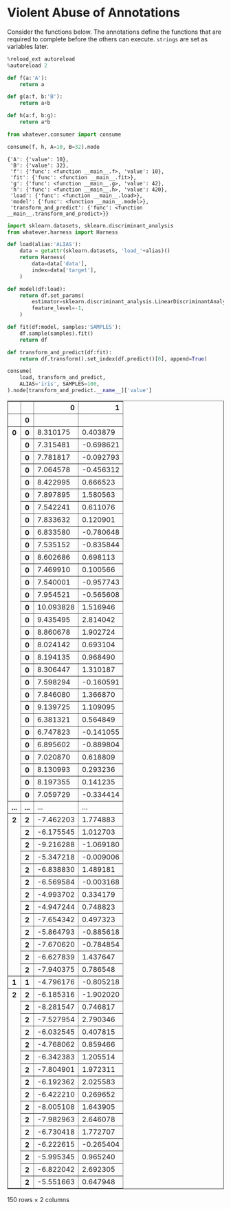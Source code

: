 
# Violent Abuse of Annotations

Consider the functions below.  The annotations define the functions that are required to complete before the others can execute.  `strings` are set as variables later.


```python
%reload_ext autoreload
%autoreload 2
```


```python
def f(a:'A'):
    return a

def g(a:f, b:'B'):
    return a+b

def h(a:f, b:g):
    return a*b
```


```python
from whatever.consumer import consume
```


```python
consume(f, h, A=10, B=32).node
```




    {'A': {'value': 10},
     'B': {'value': 32},
     'f': {'func': <function __main__.f>, 'value': 10},
     'fit': {'func': <function __main__.fit>},
     'g': {'func': <function __main__.g>, 'value': 42},
     'h': {'func': <function __main__.h>, 'value': 420},
     'load': {'func': <function __main__.load>},
     'model': {'func': <function __main__.model>},
     'transform_and_predict': {'func': <function __main__.transform_and_predict>}}




```python
import sklearn.datasets, sklearn.discriminant_analysis
from whatever.harness import Harness
```


```python
def load(alias:'ALIAS'):
    data = getattr(sklearn.datasets, 'load_'+alias)()
    return Harness(
        data=data['data'],
        index=data['target'],
    )
```


```python
def model(df:load):
    return df.set_params(
        estimator=sklearn.discriminant_analysis.LinearDiscriminantAnalysis(),
        feature_level=-1,
    )
```


```python
def fit(df:model, samples:'SAMPLES'):
    df.sample(samples).fit()
    return df
```


```python
def transform_and_predict(df:fit):
    return df.transform().set_index(df.predict()[0], append=True)
```


```python
consume(
    load, transform_and_predict, 
    ALIAS='iris', SAMPLES=100,
).node[transform_and_predict.__name__]['value']
```




<div>
<table border="1" class="dataframe">
  <thead>
    <tr style="text-align: right;">
      <th></th>
      <th></th>
      <th>0</th>
      <th>1</th>
    </tr>
    <tr>
      <th></th>
      <th>0</th>
      <th></th>
      <th></th>
    </tr>
  </thead>
  <tbody>
    <tr>
      <th rowspan="30" valign="top">0</th>
      <th>0</th>
      <td>8.310175</td>
      <td>0.403879</td>
    </tr>
    <tr>
      <th>0</th>
      <td>7.315481</td>
      <td>-0.698621</td>
    </tr>
    <tr>
      <th>0</th>
      <td>7.781817</td>
      <td>-0.092793</td>
    </tr>
    <tr>
      <th>0</th>
      <td>7.064578</td>
      <td>-0.456312</td>
    </tr>
    <tr>
      <th>0</th>
      <td>8.422995</td>
      <td>0.666523</td>
    </tr>
    <tr>
      <th>0</th>
      <td>7.897895</td>
      <td>1.580563</td>
    </tr>
    <tr>
      <th>0</th>
      <td>7.542241</td>
      <td>0.611076</td>
    </tr>
    <tr>
      <th>0</th>
      <td>7.833632</td>
      <td>0.120901</td>
    </tr>
    <tr>
      <th>0</th>
      <td>6.833580</td>
      <td>-0.780648</td>
    </tr>
    <tr>
      <th>0</th>
      <td>7.535152</td>
      <td>-0.835844</td>
    </tr>
    <tr>
      <th>0</th>
      <td>8.602686</td>
      <td>0.698113</td>
    </tr>
    <tr>
      <th>0</th>
      <td>7.469910</td>
      <td>0.100566</td>
    </tr>
    <tr>
      <th>0</th>
      <td>7.540001</td>
      <td>-0.957743</td>
    </tr>
    <tr>
      <th>0</th>
      <td>7.954521</td>
      <td>-0.565608</td>
    </tr>
    <tr>
      <th>0</th>
      <td>10.093828</td>
      <td>1.516946</td>
    </tr>
    <tr>
      <th>0</th>
      <td>9.435495</td>
      <td>2.814042</td>
    </tr>
    <tr>
      <th>0</th>
      <td>8.860678</td>
      <td>1.902724</td>
    </tr>
    <tr>
      <th>0</th>
      <td>8.024142</td>
      <td>0.693104</td>
    </tr>
    <tr>
      <th>0</th>
      <td>8.194135</td>
      <td>0.968490</td>
    </tr>
    <tr>
      <th>0</th>
      <td>8.306447</td>
      <td>1.310187</td>
    </tr>
    <tr>
      <th>0</th>
      <td>7.598294</td>
      <td>-0.160591</td>
    </tr>
    <tr>
      <th>0</th>
      <td>7.846080</td>
      <td>1.366870</td>
    </tr>
    <tr>
      <th>0</th>
      <td>9.139725</td>
      <td>1.109095</td>
    </tr>
    <tr>
      <th>0</th>
      <td>6.381321</td>
      <td>0.564849</td>
    </tr>
    <tr>
      <th>0</th>
      <td>6.747823</td>
      <td>-0.141055</td>
    </tr>
    <tr>
      <th>0</th>
      <td>6.895602</td>
      <td>-0.889804</td>
    </tr>
    <tr>
      <th>0</th>
      <td>7.020870</td>
      <td>0.618809</td>
    </tr>
    <tr>
      <th>0</th>
      <td>8.130993</td>
      <td>0.293236</td>
    </tr>
    <tr>
      <th>0</th>
      <td>8.197355</td>
      <td>0.141235</td>
    </tr>
    <tr>
      <th>0</th>
      <td>7.059729</td>
      <td>-0.334414</td>
    </tr>
    <tr>
      <th>...</th>
      <th>...</th>
      <td>...</td>
      <td>...</td>
    </tr>
    <tr>
      <th rowspan="13" valign="top">2</th>
      <th>2</th>
      <td>-7.462203</td>
      <td>1.774883</td>
    </tr>
    <tr>
      <th>2</th>
      <td>-6.175545</td>
      <td>1.012703</td>
    </tr>
    <tr>
      <th>2</th>
      <td>-9.216288</td>
      <td>-1.069180</td>
    </tr>
    <tr>
      <th>2</th>
      <td>-5.347218</td>
      <td>-0.009006</td>
    </tr>
    <tr>
      <th>2</th>
      <td>-6.838830</td>
      <td>1.489181</td>
    </tr>
    <tr>
      <th>2</th>
      <td>-6.569584</td>
      <td>-0.003168</td>
    </tr>
    <tr>
      <th>2</th>
      <td>-4.993702</td>
      <td>0.334179</td>
    </tr>
    <tr>
      <th>2</th>
      <td>-4.947244</td>
      <td>0.748823</td>
    </tr>
    <tr>
      <th>2</th>
      <td>-7.654342</td>
      <td>0.497323</td>
    </tr>
    <tr>
      <th>2</th>
      <td>-5.864793</td>
      <td>-0.885618</td>
    </tr>
    <tr>
      <th>2</th>
      <td>-7.670620</td>
      <td>-0.784854</td>
    </tr>
    <tr>
      <th>2</th>
      <td>-6.627839</td>
      <td>1.437647</td>
    </tr>
    <tr>
      <th>2</th>
      <td>-7.940375</td>
      <td>0.786548</td>
    </tr>
    <tr>
      <th>1</th>
      <th>1</th>
      <td>-4.796176</td>
      <td>-0.805218</td>
    </tr>
    <tr>
      <th rowspan="16" valign="top">2</th>
      <th>2</th>
      <td>-6.185316</td>
      <td>-1.902020</td>
    </tr>
    <tr>
      <th>2</th>
      <td>-8.281547</td>
      <td>0.746817</td>
    </tr>
    <tr>
      <th>2</th>
      <td>-7.527954</td>
      <td>2.790346</td>
    </tr>
    <tr>
      <th>2</th>
      <td>-6.032545</td>
      <td>0.407815</td>
    </tr>
    <tr>
      <th>2</th>
      <td>-4.768062</td>
      <td>0.859466</td>
    </tr>
    <tr>
      <th>2</th>
      <td>-6.342383</td>
      <td>1.205514</td>
    </tr>
    <tr>
      <th>2</th>
      <td>-7.804901</td>
      <td>1.972311</td>
    </tr>
    <tr>
      <th>2</th>
      <td>-6.192362</td>
      <td>2.025583</td>
    </tr>
    <tr>
      <th>2</th>
      <td>-6.422210</td>
      <td>0.269652</td>
    </tr>
    <tr>
      <th>2</th>
      <td>-8.005108</td>
      <td>1.643905</td>
    </tr>
    <tr>
      <th>2</th>
      <td>-7.982963</td>
      <td>2.646078</td>
    </tr>
    <tr>
      <th>2</th>
      <td>-6.730418</td>
      <td>1.772707</td>
    </tr>
    <tr>
      <th>2</th>
      <td>-6.222615</td>
      <td>-0.265404</td>
    </tr>
    <tr>
      <th>2</th>
      <td>-5.995345</td>
      <td>0.965240</td>
    </tr>
    <tr>
      <th>2</th>
      <td>-6.822042</td>
      <td>2.692305</td>
    </tr>
    <tr>
      <th>2</th>
      <td>-5.551663</td>
      <td>0.647948</td>
    </tr>
  </tbody>
</table>
<p>150 rows × 2 columns</p>
</div>




```python

```
